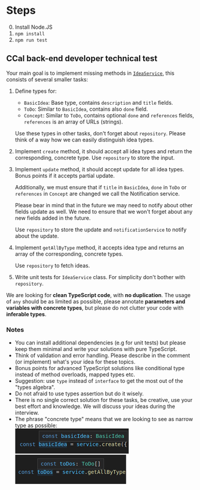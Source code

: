 # Steps
0. Install Node.JS
1. `npm install`
2. `npm run test`

## CCal back-end developer technical test
Your main goal is to implement missing methods in [`IdeaService`](idea-service.ts), this consists of several smaller tasks:
1.  Define types for:
      - `BasicIdea`: Base type, contains `description` and `title` fields.
      - `ToDo`: Similar to `BasicIdea`, contains also `done` field.
      - `Concept`: Similar to `ToDo`, contains optional `done` and `references` fields, `references` is an array of URLs (strings).

    Use these types in other tasks, don't forget about `repository`. Please think of a way how we can easily distinguish idea types.

2.  Implement `create` method, it should accept all idea types and return the corresponding, concrete type. Use `repository` to store the input.
3.  Implement `update` method, it should accept update for all idea types. Bonus points if it accepts partial update.

    Additionally, we must ensure that if `title` in `BasicIdea`, `done` in `ToDo` or `references` in `Concept` are changed we call the Notification service.

    Please bear in mind that in the future we may need to notify about other fields update as well.
    We need to ensure that we won't forget about any new fields added in the future.

    Use `repository` to store the update and `notificationService` to notify about the update.
4.  Implement `getAllByType` method, it accepts idea type and returns an array of the corresponding, concrete types.

    Use `repository` to fetch ideas.
5.  Write unit tests for `IdeaService` class. For simplicity don't bother with `repository`.


We are looking for **clean TypeScript code**, with **no duplication**.
The usage of `any` should be as limited as possible, please annotate **parameters and variables with concrete types**, but please do not clutter your code with **inferable types**.

### Notes
- You can install additional dependencies (e.g for unit tests) but please keep them minimal and write your solutions with pure TypeScript.
- Think of validation and error handling. Please describe in the comment (or implement) what's your idea for these topics.
- Bonus points for advanced TypeScript solutions like conditional type instead of method overloads, mapped types etc.
- Suggestion: use `type` instead of `interface` to get the most out of the "types algebra".
- Do not afraid to use types assertion but do it wisely.
- There is no single correct solution for these tasks, be creative, use your best effort and knowledge. We will discuss your ideas during the interview.
- The phrase "concrete type" means that we are looking to see as narrow type as possible:  
    ![create basic idea type](./assets/idea_type.png)  
    ![get ToDos type](./assets/todos_type.png)
